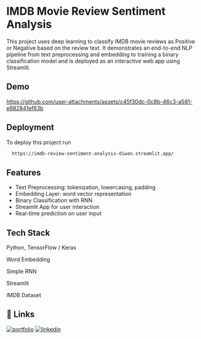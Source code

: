 
# IMDB Movie Review Sentiment Analysis

This project uses deep learning to classify IMDB movie reviews as Positive or Negative based on the review text. It demonstrates an end-to-end NLP pipeline from text preprocessing and embedding to training a binary classification model and is deployed as an interactive web app using Streamlit.


## Demo

https://github.com/user-attachments/assets/c45f30dc-0c8b-46c3-a581-e682841ef63b


## Deployment

To deploy this project run

```bash
  https://imdb-review-sentiment-analysis-diwan.streamlit.app/
```


## Features

- Text Preprocessing: tokenization, lowercasing, padding
- Embedding Layer: word vector representation
- Binary Classification with RNN
- Streamlit App for user interaction
- Real-time prediction on user input


## Tech Stack

Python, TensorFlow / Keras

Word Embedding

Simple RNN

Streamlit

IMDB Dataset


## 🔗 Links
[![portfolio](https://img.shields.io/badge/my_portfolio-000?style=for-the-badge&logo=ko-fi&logoColor=white)](https://diwansinghchauhan.github.io/portfolio/)
[![linkedin](https://img.shields.io/badge/linkedin-0A66C2?style=for-the-badge&logo=linkedin&logoColor=white)](https://www.linkedin.com/in/diwansinghchauhan/)


